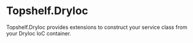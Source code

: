 # Topshelf.DryIoc
Topshelf.DryIoc provides extensions to construct your service class from your DryIoc IoC container.
